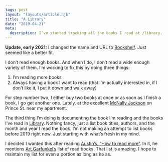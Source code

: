 ```yaml
---
tags: post
layout: "layouts/article.njk"
title: "A Library"
date: "2019-04-21"
meta:
  description: I’ve started tracking all the books I read at /library.
---
```


<p>
  <b>Update, early 2021:</b> I changed the name and URL to <a href="/bookshelf">Bookshelf</a>. Just seemed like a better fit.
</p>

<p>
  I don’t read enough books. And when I do, I don’t read a wide enough variety
  of them. I’m working to fix this by doing three things:
</p>

<ol>
  <li>I’m reading more books</li>
  <li>Always having a book I want to read (that I’m actually interested in, if I don’t like it, I put it down and walk away)</li>
</ol>

<p>
  For step number two, I either buy two books at once or as soon as I
  finish a book, I go get another one. Lately, at the excellent
  <a href="https://www.mcnallyjackson.com/">McNally Jackson</a> on Prince St.
  near my apartment.
</p>

<p>
  The third thing I’m doing is documenting the book I’m reading and the books
  I’ve read in <a href="/library">Library</a>. Nothing fancy, just a list
  book titles, authors, and the month and year I read the book. I’m not making
  an attempt to list books before 2019 right now. Just starting with what’s
  fresh in my mind.
</p>

<p>
  I decided I wanted this after reading
  <a href="https://austinkleon.com/2019/03/21/how-to-read-more-3/">Austin’s, “How to read more”</a>.
  In it, he mentions <a href="https://www.artgarfunkel.com/library/list1.html">Art Garfunkel’s</a>
  list of read books. That list is amazing. I hope to maintain
  my list for even a portion as long as he as.
</p>
